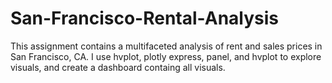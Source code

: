 # San-Francisco-Rental-Analysis

This assignment contains a multifaceted analysis of rent and sales prices in San Francisco, CA.
I use hvplot, plotly express, panel, and hvplot to explore visuals, and create a dashboard containg all visuals.
